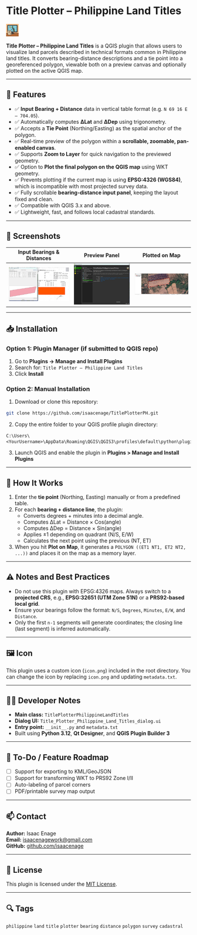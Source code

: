 # Title Plotter – Philippine Land Titles

![Plugin Icon](icon.png)

**Title Plotter – Philippine Land Titles** is a QGIS plugin that allows users to visualize land parcels described in technical formats common in Philippine land titles. It converts bearing-distance descriptions and a tie point into a georeferenced polygon, viewable both on a preview canvas and optionally plotted on the active QGIS map.

---

## 🔧 Features

- ✅ **Input Bearing + Distance** data in vertical table format (e.g. `N 69 16 E – 704.05`).
- ✅ Automatically computes **ΔLat** and **ΔDep** using trigonometry.
- ✅ Accepts a **Tie Point** (Northing/Easting) as the spatial anchor of the polygon.
- ✅ Real-time preview of the polygon within a **scrollable, zoomable, pan-enabled canvas**.
- ✅ Supports **Zoom to Layer** for quick navigation to the previewed geometry.
- ✅ Option to **Plot the final polygon on the QGIS map** using WKT geometry.
- ✅ Prevents plotting if the current map is using **EPSG:4326 (WGS84)**, which is incompatible with most projected survey data.
- ✅ Fully scrollable **bearing-distance input panel**, keeping the layout fixed and clean.
- ✅ Compatible with QGIS 3.x and above.
- ✅ Lightweight, fast, and follows local cadastral standards.

---

## 📸 Screenshots

| Input Bearings & Distances | Preview Panel | Plotted on Map |
|---------------------------|----------------|----------------|
| ![input](screenshots/input.png) | ![preview](screenshots/preview.png) | ![map](screenshots/plotted.png) |

---

## 📥 Installation

### Option 1: Plugin Manager (if submitted to QGIS repo)
1. Go to **Plugins → Manage and Install Plugins**
2. Search for: `Title Plotter – Philippine Land Titles`
3. Click **Install**

### Option 2: Manual Installation
1. Download or clone this repository:
```bash
git clone https://github.com/isaacenage/TitlePlotterPH.git
```

2. Copy the entire folder to your QGIS profile plugin directory:
```
C:\Users\<YourUsername>\AppData\Roaming\QGIS\QGIS3\profiles\default\python\plugins
```

3. Launch QGIS and enable the plugin in **Plugins > Manage and Install Plugins**

---

## 🧮 How It Works

1. Enter the **tie point** (Northing, Easting) manually or from a predefined table.
2. For each **bearing + distance line**, the plugin:
   - Converts degrees + minutes into a decimal angle.
   - Computes ΔLat = Distance × Cos(angle)
   - Computes ΔDep = Distance × Sin(angle)
   - Applies ±1 depending on quadrant (N/S, E/W)
   - Calculates the next point using the previous (NT, ET)
3. When you hit **Plot on Map**, it generates a `POLYGON ((ET1 NT1, ET2 NT2, ...))` and places it on the map as a memory layer.

---

## ⚠️ Notes and Best Practices

- Do not use this plugin with EPSG:4326 maps. Always switch to a **projected CRS**, e.g., **EPSG:32651 (UTM Zone 51N)** or a **PRS92-based local grid**.
- Ensure your bearings follow the format: `N/S`, `Degrees`, `Minutes`, `E/W`, and `Distance`.
- Only the first `n-1` segments will generate coordinates; the closing line (last segment) is inferred automatically.

---

## 🖼️ Icon

This plugin uses a custom icon (`icon.png`) included in the root directory. You can change the icon by replacing `icon.png` and updating `metadata.txt`.

---

## 🧑‍💻 Developer Notes

- **Main class:** `TitlePlotterPhilippineLandTitles`
- **Dialog UI:** `Title_Plotter_Philippine_Land_Titles_dialog.ui`
- **Entry point:** `__init__.py` and `metadata.txt`
- Built using **Python 3.12**, **Qt Designer**, and **QGIS Plugin Builder 3**

---

## 🧪 To-Do / Feature Roadmap

- [ ] Support for exporting to KML/GeoJSON
- [ ] Support for transforming WKT to PRS92 Zone I/II
- [ ] Auto-labeling of parcel corners
- [ ] PDF/printable survey map output

---

## 📫 Contact

**Author:** Isaac Enage  
**Email:** isaacenagework@gmail.com  
**GitHub:** [github.com/isaacenage](https://github.com/isaacenage)

---

## 📄 License

This plugin is licensed under the [MIT License](LICENSE).

---

## 🔍 Tags

`philippine` `land` `title` `plotter` `bearing` `distance` `polygon` `survey` `cadastral` 